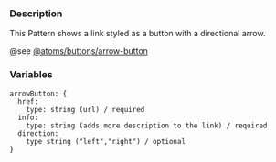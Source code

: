 ### Description
This Pattern shows a link styled as a button with a directional arrow.

@see [@atoms/buttons/arrow-button](https://mayflower.digital.mass.gov/?p=atoms-arrow-button)

### Variables
~~~
arrowButton: {
  href:
    type: string (url) / required
  info:
    type: string (adds more description to the link) / required
  direction:
    type string ("left","right") / optional
}
~~~
